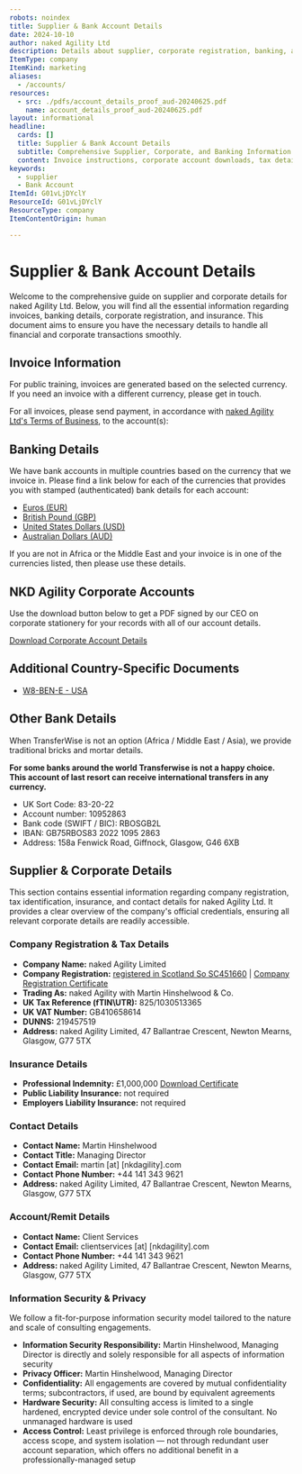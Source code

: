 ```yaml
---
robots: noindex
title: Supplier & Bank Account Details
date: 2024-10-10
author: naked Agility Ltd
description: Details about supplier, corporate registration, banking, and insurance for naked Agility Ltd.
ItemType: company
ItemKind: marketing
aliases:
  - /accounts/
resources:
  - src: ./pdfs/account_details_proof_aud-20240625.pdf
    name: account_details_proof_aud-20240625.pdf
layout: informational
headline:
  cards: []
  title: Supplier & Bank Account Details
  subtitle: Comprehensive Supplier, Corporate, and Banking Information for naked Agility Ltd
  content: Invoice instructions, corporate account downloads, tax details, banking information, and insurance coverage details for naked Agility Ltd.
keywords:
  - supplier
  - Bank Account
ItemId: G01vLjDYclY
ResourceId: G01vLjDYclY
ResourceType: company
ItemContentOrigin: human

---
```

# Supplier & Bank Account Details

Welcome to the comprehensive guide on supplier and corporate details for naked Agility Ltd. Below, you will find all the essential information regarding invoices, banking details, corporate registration, and insurance. This document aims to ensure you have the necessary details to handle all financial and corporate transactions smoothly.

## Invoice Information

For public training, invoices are generated based on the selected currency. If you need an invoice with a different currency, please get in touch.

For all invoices, please send payment, in accordance with [naked Agility Ltd's Terms of Business](/terms), to the account(s):

## Banking Details

We have bank accounts in multiple countries based on the currency that we invoice in. Please find a link below for each of the currencies that provides you with stamped (authenticated) bank details for each account:

- [Euros (EUR)](./pdfs/naked-Agility-Limited-Martin-Hinshelwood_EUR_8955977.pdf)
- [British Pound (GBP)](./pdfs/naked-Agility-Limited-Martin-Hinshelwood_GBP_3068338.pdf)
- [United States Dollars (USD)](./pdfs/naked-Agility-Limited-Martin-Hinshelwood_USD_8310175368.pdf)
- [Australian Dollars (AUD)](./pdfs/account_details_proof_aud-20240625.pdf)

If you are not in Africa or the Middle East and your invoice is in one of the currencies listed, then please use these details.

## NKD Agility Corporate Accounts

Use the download button below to get a PDF signed by our CEO on corporate stationery for your records with all of our account details.

[Download Corporate Account Details](./pdfs/nkdagility-account-details-20231124.pdf)

## Additional Country-Specific Documents

- [W8-BEN-E - USA](./pdfs/nkdagility-W8BENE-signed-26-Jul-2023-9-24.pdf)

## Other Bank Details

When TransferWise is not an option (Africa / Middle East / Asia), we provide traditional bricks and mortar details.

**For some banks around the world Transferwise is not a happy choice. This account of last resort can receive international transfers in any currency.**

- UK Sort Code: 83-20-22
- Account number: 10952863
- Bank code (SWIFT / BIC): RBOSGB2L
- IBAN: GB75RBOS83 2022 1095 2863
- Address: 158a Fenwick Road, Giffnock, Glasgow, G46 6XB

## Supplier & Corporate Details

This section contains essential information regarding company registration, tax identification, insurance, and contact details for naked Agility Ltd. It provides a clear overview of the company's official credentials, ensuring all relevant corporate details are readily accessible.

### Company Registration & Tax Details

- **Company Name:** naked Agility Limited
- **Company Registration:** [registered in Scotland So SC451660](https://beta.companieshouse.gov.uk/company/SC451660) | [Company Registration Certificate](./pdfs/SC451660-naked-Agility-Ltd.pdf)
- **Trading As:** naked Agility with Martin Hinshelwood & Co.
- **UK Tax Reference (fTIN\UTR):** 825/1030513365
- **UK VAT Number:** GB410658614
- **DUNNS:** 219457519
- **Address:** naked Agility Limited, 47 Ballantrae Crescent, Newton Mearns, Glasgow, G77 5TX

### Insurance Details

- **Professional Indemnity:** £1,000,000 [Download Certificate](./pdfs/HISCOX-DC501-PI-Certificate.pdf)
- **Public Liability Insurance:** not required
- **Employers Liability Insurance:** not required

### Contact Details

- **Contact Name:** Martin Hinshelwood
- **Contact Title:** Managing Director
- **Contact Email:** martin [at] [nkdagility].com
- **Contact Phone Number:** +44 141 343 9621
- **Address:** naked Agility Limited, 47 Ballantrae Crescent, Newton Mearns, Glasgow, G77 5TX

### Account/Remit Details

- **Contact Name:** Client Services
- **Contact Email:** clientservices [at] [nkdagility].com
- **Contact Phone Number:** +44 141 343 9621
- **Address:** naked Agility Limited, 47 Ballantrae Crescent, Newton Mearns, Glasgow, G77 5TX

### Information Security & Privacy

We follow a fit-for-purpose information security model tailored to the nature and scale of consulting engagements.

- **Information Security Responsibility:** Martin Hinshelwood, Managing Director is directly and solely responsible for all aspects of information security
- **Privacy Officer:** Martin Hinshelwood, Managing Director
- **Confidentiality:** All engagements are covered by mutual confidentiality terms; subcontractors, if used, are bound by equivalent agreements
- **Hardware Security:** All consulting access is limited to a single hardened, encrypted device under sole control of the consultant. No unmanaged hardware is used
- **Access Control:** Least privilege is enforced through role boundaries, access scope, and system isolation — not through redundant user account separation, which offers no additional benefit in a professionally-managed setup

